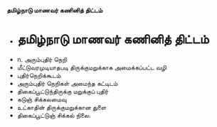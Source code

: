 **தமிழ்நாடு மாணவர் கணினித் திட்டம்**
- # தமிழ்நாடு மாணவர் கணினித் திட்டம்
- n. அரும்புதிர் நெறி
- மீட்டுவரமுடியாதபடி திருக்குமறுக்காக அமைக்கப்பட்ட வழி
- புதிர்நெறிக்கூடம்
- அரும்புதிர் நெறிகள் அமைந்த கட்டிடம்
- திகைப்பூட்டுந்திருக்கு மறுக்குப் புதிர்
- கடுஞ் சிக்கலமைவு
- உட்காதின் திருக்குமறுக்கான துளை
- திகைப்பூட்டுஞ் சிக்கல் நிலை.

